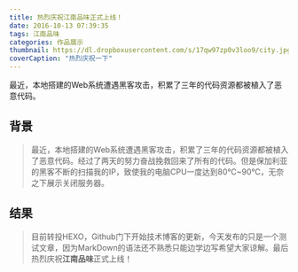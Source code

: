 ```yaml
---
title: 热烈庆祝江南品味正式上线！
date: 2016-10-13 07:39:35
tags: 江南品味
categories: 作品展示
thumbnail: https://dl.dropboxusercontent.com/s/17qw97zp0v3loo9/city.jpg?dl=0
coverCaption: "热烈庆祝一下"
---
```

最近，本地搭建的Web系统遭遇黑客攻击，积累了三年的代码资源都被植入了恶意代码。
<!--excerpt-->
## 背景
>最近，本地搭建的Web系统遭遇黑客攻击，积累了三年的代码资源都被植入了恶意代码。经过了两天的努力奋战挽救回来了所有的代码。但是保加利亚的黑客不断的扫描我的IP，致使我的电脑CPU一度达到80℃~90℃，无奈之下展示关闭服务器。
>

## 结果
>目前转投HEXO，Github门下开始技术博客的更新，今天发布的只是一个测试文章，因为MarkDown的语法还不熟悉只能边学边写希望大家谅解。最后热烈庆祝**江南品味**正式上线！
>